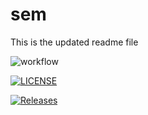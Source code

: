 # sem
This is the updated readme file

![workflow](https://github.com/Nyeinsu-enu/sem/actions/workflows/main.yml/badge.svg?branch=master)

[![LICENSE](https://img.shields.io/github/license/Nyeinsu-enu/sem.svg?style=flat-square)](https://github.com/Nyeinsu-enu/sem/blob/master/LICENSE)

[![Releases](https://img.shields.io/github/release/Nyeinsu-enu/sem/all.svg?style=flat-square)](https://github.com/Nyeinsu-enu/sem/releases)


